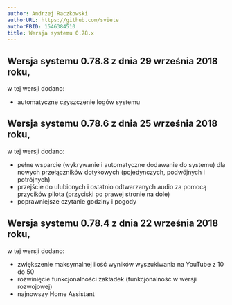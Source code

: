 ```yaml
---
author: Andrzej Raczkowski
authorURL: https://github.com/sviete
authorFBID: 1546384510
title: Wersja systemu 0.78.x  
---
```


## Wersja systemu 0.78.8 z dnia 29 września 2018 roku,

w tej wersji dodano:

- automatyczne czyszczenie logów systemu

## Wersja systemu 0.78.6 z dnia 25 września 2018 roku,

w tej wersji dodano:

- pełne wsparcie (wykrywanie i automatyczne dodawanie do systemu) dla nowych przełączników dotykowych (pojedynczych, podwójnych i potrójnych)
- przejście do ulubionych i ostatnio odtwarzanych audio za pomocą przycików pilota (przyciski po prawej stronie na dole)
- poprawniejsze czytanie godziny i pogody


## Wersja systemu 0.78.4 z dnia 22 września 2018 roku,

w tej wersji dodano:

- zwiększenie maksymalnej ilość wyników wyszukiwania na YouTube z 10 do 50
- rozwinięcie funkcjonalności zakładek (funkcjonalność w wersji rozwojowej)
- najnowszy Home Assistant
